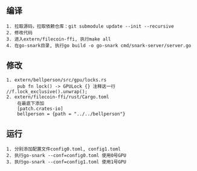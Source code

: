 ## 编译
    1. 拉取源码，拉取依赖仓库：git submodule update --init --recursive
    2. 修改代码
    3. 进入extern/filecoin-ffi, 执行make all
    4. 在go-snark目录, 执行go build -o go-snark cmd/snark-server/server.go

## 修改
    1. extern/bellperson/src/gpu/locks.rs
        pub fn lock() -> GPULock {} 注释这一行 //f.lock_exclusive().unwrap();
    2. extern/filecoin-ffi/rust/Cargo.toml
        在最底下添加 
        [patch.crates-io]
        bellperson = {path = "../../bellperson"}
## 运行
    1. 分别添加配置文件config0.toml, config1.toml
    2. 执行go-snark --conf=config0.toml 使用0号GPU
    3. 执行go-snark --conf=config1.toml 使用1号GPU